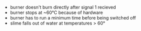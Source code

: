 * burner doesn't burn directly after signal 1 recieved
* burner stops at ~60°C because of hardware
* burner has to run a minimum time before being switched off
* slime falls out of water at temperatures > 60°
